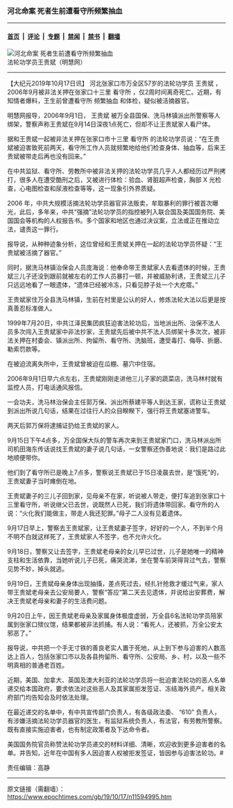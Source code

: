 ### 河北命案 死者生前遭看守所频繁抽血

---

#### [首页](../../../..?n11594995) &nbsp;|&nbsp; [评论](../../../../../epoch-comment?n11594995) &nbsp;|&nbsp; [专题](../../../../../epoch-special?n11594995) &nbsp;|&nbsp; [禁闻](../../../../../epoch-news?n11594995) &nbsp;|&nbsp; [禁书](../../../../../books?n11594995) &nbsp;|&nbsp; [翻墙](https://github.com/gfw-breaker/nogfw/blob/master/README.md?n11594995)


<div><img alt="河北命案 死者生前遭看守所频繁抽血" class="attachment-djy_600_400 size-djy_600_400 wp-post-image" src="https://i.epochtimes.com/assets/uploads/2019/10/2006-9-19-wangguibin.jpg"/>
<div class="caption">
 法轮功学员王贵斌（明慧网）
</div></div><hr/><div class="post_content" id="artbody" itemprop="articleBody">
 <!-- article content begin -->
 <p>
  【大纪元2019年10月17日讯】
  <span class="s1">
   河北张家口市万全区57岁的法轮功学员
   <ok href="https://www.epochtimes.com/gb/tag/%E7%8E%8B%E8%B4%B5%E6%96%8C.html">
    王贵斌
   </ok>
   ，2006年9月被非法关押在张家口十三里
   <ok href="https://www.epochtimes.com/gb/tag/%E7%9C%8B%E5%AE%88%E6%89%80.html">
    看守所
   </ok>
   ，仅2周时间离奇死亡。近期，有知情者爆料，王生前曾遭看守所
   <ok href="https://www.epochtimes.com/gb/tag/%E9%A2%91%E7%B9%81%E6%8A%BD%E8%A1%80.html">
    频繁抽血
   </ok>
   和体检，疑似被活摘器官。
  </span>
 </p>
 <p class="p2">
  <span class="s1">
   明慧网报导，2006年9月1日，
   <ok href="https://www.epochtimes.com/gb/tag/%E7%8E%8B%E8%B4%B5%E6%96%8C.html">
    王贵斌
   </ok>
   被万全县国保、洗马林镇派出所警察等人绑架，警察声称王贵斌在9月14日深夜1点死亡，但却不让王贵斌家人看尸体。
  </span>
 </p>
 <p class="p4">
  <span class="s1">
   据和王贵斌一起被非法关押在张家口市十三里
   <ok href="https://www.epochtimes.com/gb/tag/%E7%9C%8B%E5%AE%88%E6%89%80.html">
    看守所
   </ok>
   的法轮功学员说：“在王贵斌被迫害致死前两天，看守所工作人员就频繁地给他们检查身体、抽血等，后来王贵斌被带走后再也没有回来。”
  </span>
 </p>
 <p class="p5">
  <span class="s1">
   在中共监狱、看守所、劳教所中被非法关押的法轮功学员几乎人人都经历过严刑拷打，很多人在遭受酷刑之后，又被进行体检：验血、肾脏超声检查，胸部
  </span>
  <span class="s2">
   X
  </span>
  <span class="s1">
   光检查，心电图检查和尿液检查等等，这一现象引外界质疑。
  </span>
 </p>
 <p class="p5">
  <span class="s2">
   2006
  </span>
  <span class="s1">
   年，中共大规模活摘法轮功学员器官非法贩卖，牟取暴利的罪行被首次曝光，此后，多年来，中共“强摘”法轮功学员的指控被列入联合国及美国国务院、美国国会等机构的人权报告书。多个国家和地区也通过决议案，立法或正在推动立法，谴责这一罪行。
  </span>
 </p>
 <p class="p4">
  <span class="s1">
   报导说，从种种迹象分析，这位曾经和王贵斌关押在一起的法轮功学员怀疑：“王贵斌被活摘了器官。”
  </span>
 </p>
 <p class="p4">
  <span class="s1">
   同时，据洗马林镇治保会人员庞海说：他奉命带王贵斌家人去看遗体的时候，王贵斌三儿子还没到跟前就被左右的工作人员暴打一顿，并被威胁利诱，王贵斌三儿子只远远地看了一眼遗体，“遗体已经被冷冻，只看见脖子处一个大疙瘩。”
  </span>
 </p>
 <p class="p4">
  <span class="s1">
   王贵斌家住万全县洗马林镇，生前在村里是公认的好人，修炼法轮大法以后更是按真善忍标准做人。
  </span>
 </p>
 <p class="p4">
  <span class="s1">
   1999年7月20日，中共江泽民集团疯狂迫害法轮功后，当地派出所、治保不法人员多次闯入王贵斌家中非法抄家，王贵斌先后被中共不法人员绑架十多次次，被非法关押在村委会、镇派出所、拘留所、看守所、洗脑班，遭受毒打、侮辱、折磨、勒索罚款等。
  </span>
 </p>
 <p class="p4">
  <span class="s1">
   在被迫流离失所中，王贵斌曾被迫在瓜棚、墓穴中住宿。
  </span>
 </p>
 <p class="p4">
  <span class="s1">
   2006年9月1日早六点左右，王贵斌刚刚走进他三儿子家的蔬菜店，洗马林村就有监控人员，打电话通风报信。
  </span>
 </p>
 <p class="p4">
  <span class="s1">
   一会功夫，洗马林治保会主任郭万保、派出所蔡建平等人到达王家，谎称让王贵斌到派出所说几句话，结果在过往行人的众目睽睽下，强行将王贵斌塞进警车。
  </span>
 </p>
 <p class="p4">
  <span class="s1">
   两天后郭万保将逮捕证扔给王贵斌的家人。
  </span>
 </p>
 <p class="p4">
  <span class="s1">
   9月15日下午4点多，万全国保大队的警车再次来到王贵斌家门口，洗马林派出所司机田海东传话说找王贵斌的妻子说几句话，一女警察还伪善地说：我们是路过此地顺便带你。
  </span>
 </p>
 <p class="p4">
  <span class="s1">
   他们到了看守所已是晚上7点多，警察说王贵斌已于15日凌晨去世，是“饿死”的，王贵斌妻子当时瘫倒在地。
  </span>
 </p>
 <p class="p4">
  <span class="s1">
   王贵斌妻子的三儿子回到家，见母亲不在家，听说被人带走，便打车追到张家口十三里看守所，听说继父已去世，说既然人已死，我们将遗体带回家。看守所的人说：“火化我们能做主，带走人我还犯罪。”母子二人没有见着遗体。
  </span>
 </p>
 <p class="p4">
  <span class="s1">
   9月17日早上，警察去王贵斌家，让王贵斌妻子签字，好好的一个人，不到半个月不明不白就这样死了，王贵斌家人不签字，也不允许火化。
  </span>
 </p>
 <p class="p4">
  <span class="s1">
   9月18日，警察又让去签字，王贵斌老母亲的女儿早已过世，儿子是她唯一的精神支柱和生活依靠，当她听说儿子已死，痛哭流涕，坐在警车前哭得背过气去，警察见势不妙，掉头就逃。
  </span>
 </p>
 <p class="p4">
  <span class="s1">
   9月19日，王贵斌母亲身体出现抽搐，差点死过去，经扎针抢救才缓过气来，家人带王贵斌老母亲去公安局要人，警察“答应”第二天去见遗体，并说给出安葬费，解决王贵斌老母亲和妻子的生活费问题。
  </span>
 </p>
 <p class="p4">
  <span class="s1">
   9月20日上午，因王贵斌老母亲及家属身体极度虚弱，万全县6名法轮功学员陪家属到张家口殡仪馆，结果都被非法抓捕。有人说：“看死人，还被抓，万全公安太邪恶了。”
  </span>
 </p>
 <p class="p4">
  <span class="s1">
   报导说，中共把一个手无寸铁的善良老实人置于死地，从上到下参与迫害的人数高达上百人，包括张家口市以及各县拘留所、看守所、公安局、乡、村，以及一些不明真相的普通老百姓。
  </span>
 </p>
 <p class="p2">
  <span class="s1">
   近期，美国、加拿大、英国及澳大利亚的法轮功学员将一批迫害法轮功的恶人名单递交给本国政府，要求依法对这些恶人及其家属拒发签证、冻结海外资产。相关政府部门均告知会及时依法处理。
  </span>
 </p>
 <p class="p5">
  <span class="s1">
   在最近递交的名单中，有中共宣传部门负责人，有各级政法委、
  </span>
  <span class="s2">
   “610”
  </span>
  <span class="s1">
   负责人，有涉嫌活摘法轮功学员器官的医生，有监狱系统负责人，有法官，有劳教所警察。既有直接实施迫害者，也有制定政策者及下达命令者。
  </span>
 </p>
 <p class="p2">
  <span class="s1">
   美国国务院官员称赞法轮功学员递交的材料详细、清晰，欢迎收到更多迫害者的名单。并告知，近年在中国有多人因迫害人权被拒发签证，皆因参与迫害法轮功。#
  </span>
 </p>
 <p class="p2">
  责任编辑：高静
 </p>
 <!-- article content end -->
 <div id="below_article_ad">
 </div>
</div>


---

原文链接（需翻墙）：https://www.epochtimes.com/gb/19/10/17/n11594995.htm